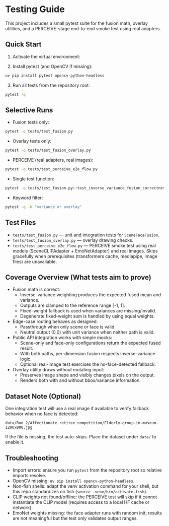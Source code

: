 # Testing Guide

This project includes a small pytest suite for the fusion math, overlay utilities, and a PERCEIVE-stage end-to-end smoke test using real adapters.

## Quick Start

1) Activate the virtual environment:

2) Install pytest (and OpenCV if missing):

```bash
uv pip install pytest opencv-python-headless
```

3) Run all tests from the repository root:

```bash
pytest -q
```

## Selective Runs

- Fusion tests only:

```bash
pytest -q tests/test_fusion.py
```

- Overlay tests only:

```bash
pytest -q tests/test_fusion_overlay.py
```

- PERCEIVE (real adapters, real images):

```bash
pytest -q tests/test_perceive_e2e_flow.py
```

- Single test function:

```bash
pytest -q tests/test_fusion.py::test_inverse_variance_fusion_correctness
```

- Keyword filter:

```bash
pytest -q -k "variance or overlay"
```

## Test Files

- `tests/test_fusion.py` — unit and integration tests for `SceneFaceFusion`.
- `tests/test_fusion_overlay.py` — overlay drawing checks.
- `tests/test_perceive_e2e_flow.py` — PERCEIVE smoke test using real models
  (SceneCLIPAdapter + EmoNetAdapter) and real images. Skips gracefully when
  prerequisites (transformers cache, mediapipe, image files) are unavailable.

## Coverage Overview (What tests aim to prove)

- Fusion math is correct:
  - Inverse-variance weighting produces the expected fused mean and variance.
  - Outputs are clamped to the reference range [-1, 1].
  - Fixed-weight fallback is used when variances are missing/invalid.
  - Degenerate fixed-weight sum is handled by using equal weights.
- Edge-case routing behaves as designed:
  - Passthrough when only scene or face is valid.
  - Neutral output (0,0) with unit variance when neither path is valid.
- Public API integration works with simple mocks:
  - Scene-only and face-only configurations return the expected fused result.
  - With both paths, per-dimension fusion respects inverse-variance logic.
  - Optional real-image test exercises the no-face-detected fallback.
- Overlay utility draws without mutating input:
  - Preserves image shape and visibly changes pixels on the output.
  - Renders both with and without bbox/variance information.

## Dataset Note (Optional)

One integration test will use a real image if available to verify fallback behavior when no face is detected:

```
data/Run_2/Affectionate retiree competition/Elderly-group-in-museum-1200x800.jpg
```

If the file is missing, the test auto-skips. Place the dataset under `data/` to enable it.

## Troubleshooting

- Import errors: ensure you run `pytest` from the repository root so relative imports resolve.
- OpenCV missing: `uv pip install opencv-python-headless`.
- Non-fish shells: adapt the venv activation command for your shell, but this repo standardizes on fish (`source .venv/bin/activate.fish`).
- CLIP weights not found/offline: the PERCEIVE test will skip if it cannot
  instantiate the CLIP model (requires access to a local HF cache or network).
- EmoNet weights missing: the face adapter runs with random init; results are
  not meaningful but the test only validates output ranges.
